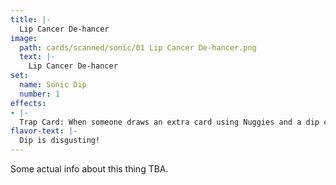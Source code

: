 ```yaml
---
title: |-
  Lip Cancer De-hancer
image: 
  path: cards/scanned/sonic/01 Lip Cancer De-hancer.png
  text: |-
    Lip Cancer De-hancer
set:
  name: Sonic Dip
  number: 1
effects: 
- |-
  Trap Card: When someone draws an extra card using Nuggies and a dip card, destroy all their dip (bypassing protection)
flavor-text: |-
  Dip is disgusting!
---
```

Some actual info about this thing TBA.
